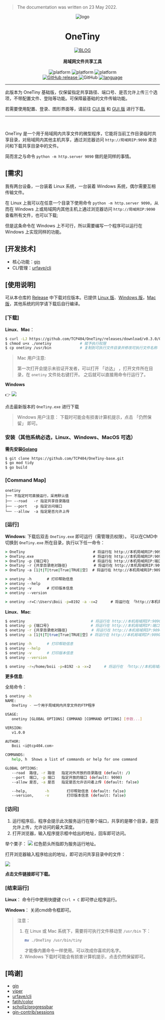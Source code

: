 > The documentation was written on 23 May 2022.

<p align="center">
    <img src="README/logo.svg" alt="logo">
</p>
<h1 align="center">OneTiny</h1>
<div align="center">
  <a href="https://www.boii.xyz">
    <img src="https://img.shields.io/badge/BLOG-Boii.xyz-1296DB.svg?style=for-the-badge" alt="BLOG">
  </a>
</div>
<br/>
<div align="center">
  <strong>局域网文件共享工具</strong>
</div>
<br/>

<div align="center">
    <!-- platform -->
    <!-- <img alt="platform" src="https://img.shields.io/badge/platform-Linux | Windows | Mac-c3c3c3.svg?style=flat-square"/> -->
    <img alt="platform" src="https://img.shields.io/badge/-Linux-333?style=flat-square&logo=Linux&logoColor=fff"/>
    <img alt="platform" src="https://img.shields.io/badge/-Windows-0078D6?style=flat-square&logo=Windows"/>
    <img alt="platform" src="https://img.shields.io/badge/-MacOS-e67e22?style=flat-square&logo=apple&logoColor=fff"/>
</div>
<div align="center" >
	<!--version-->
    <a href="" target="blank">
		<img alt="GitHub release" src="https://img.shields.io/github/release/TCP404/OneTiny.svg?style=flat-square&color=1296DB&sort=semver"/>
    </a>
	<!--license-->
    <img alt="GitHub" src="https://img.shields.io/github/license/TCP404/OneTiny.svg?style=flat-square">
    <!--language-->
    <a href="https://golang.org" target="blank">
    	<img alt="language" src="https://img.shields.io/github/go-mod/go-version/TCP404/OneTiny/master?color=00ADD8&label=Golang&logo=Go&logoColor=00ADD8&style=flat-square"/>
    </a>
</div>
<hr />

此版本为 OneTiny 基础版，仅保留指定共享路径、端口号、是否允许上传三个选项，不带配置文件、登陆等功能。可保障最基础的文件传输功能。

若需要使用配置、登录、图形界面等，请前往 [CUI 版](https://github.com/TCP404/OneTiny) 和 [GUI 版](https://github.com/TCP404/OneTiny-gui) 进行下载。

<hr />
<br />

OneTiny 是一个用于局域网内共享文件的微型程序，它能将当前工作目录临时共享目录，对局域网内其他主机共享，通过浏览器访问 `http://局域网IP:9090` 来访问和下载共享目录中的文件。

简而言之与命令 `python -m http.server 9090` 做的是同样的事情。

## [需求]

我有两台设备，一台装着 Linux 系统，一台装着 Windows 系统，偶尔需要互相传输文件。

在 Linux 上我可以在任意一个目录下使用命令 `python -m http.server 9090`，从而在 Windows 上或局域网内其他主机上通过浏览器访问 `http://局域网IP:9090` 查看所有文件，也可以下载;

但是这条命令在 Windows 上不可行，所以需要编写一个程序可以运行在 Windows 上实现同样的功能。

## [开发技术]
- 核心功能：[gin](https://gin-gonic.com/zh-cn/)
- CLI管理：[urfave/cli](https://github.com/urfave/cli/v2)

## [使用说明]
可从本仓库的 [Release](https://github.com/TCP404/OneTiny-base/releases/) 中下载对应版本。已提供 [Linux 版](https://github.com/TCP404/OneTiny-base/releases/download/v0.3.0/OneTiny)、[Windows 版](https://github.com/TCP404/OneTiny-base/releases/download/v0.3.0/OneTiny.exe)，[Mac 版](https://github.com/TCP404/OneTiny-base/releases/download/v0.3.0/OneTiny_mac)，其他系统的同学请下载后自行编译。

### [下载]
**Linux**、**Mac**：
```bash
$ curl -LJ https://github.com/TCP404/OneTiny/releases/download/v0.3.0/OneTiny -o onetiny
$ chmod u+x ./onetiny             # 赋予执行权限
$ cp onetiny /usr/bin             # 复制到可执行文件目录并修改可执行文件名称
```

> Mac 用户注意:
> 
> 第一次打开会提示未验证开发者，可以打开 「访达」 ，打开文件所在目录，在 `onetiny` 文件处右键打开。
> 之后就可以直接用命令行运行了。

**Windows**

:point_right: [![](https://img.shields.io/github/release/TCP404/OneTiny-base.svg?style=flat-square&color=1296DB&sort=semver)](https://github.com/TCP404/OneTiny/releases/latest)

点击最新版本的 `OneTiny.exe` 进行下载

> Windows 用户注意：
> 下载时可能会有损害计算机提示，点击 「仍然保留」 即可。




### 安装（其他系统必选，Linux、Windows、MacOS 可选）
**需先安装[Golang](https://golang.org)**
```bash
$ git clone https://github.com/TCP404/OneTiny-base.git
$ go mod tidy
$ go build
```

### [Command Map]
```
onetiny
├── 不指定时可直接运行，采用默认值
├── --road   -r 指定共享目录路径
├── --port   -p 指定访问端口
└── --allow  -a 指定是否允许上传
```

### [运行]
**Windows**: 
下载后双击 `OneTiny.exe` 即可运行（需管理员权限）。
可以在CMD中切换到 `OneTiny.exe` 所在目录，执行以下任一命令：
```cmd
> OneTiny                               # 将运行在 http://本机局域网IP:9090，共享目录为当前工作目录，禁止上传
> OneTiny.exe                           # 将运行在 http://本机局域网IP:9090，共享目录为当前工作目录，禁止上传
> OneTiny -p {端口号}                    # 将运行在 http://本机局域网IP:端口号，共享目录为当前工作目录，禁止上传
> OneTiny -r {共享目录绝对路径}            # 将运行在 http://本机局域网IP:9090，共享目录为指定目录，禁止上传
> OneTiny -a [1|t|T|true|True|TRUE|空]  # 将运行在 http://本机局域网IP:9090，共享目录为当前工作目录，允许上传

> onetiny -h       # 打印帮助信息
> onetiny --help
> onetiny -v       # 打印版本信息
> onetiny --version

> onetiny -r=C:\Users\Boii -p=8192 -a -x=2      # 将运行在 「http://本机局域网IP:8192」，共享目录为 「C:\Users\Boii」 ，允许上传，允许访问共享目录往下2层
```

**Linux**、**Mac**:
```bash
$ onetiny                              # 将运行在 http://本机局域网IP:9090，共享目录为当前工作目录，禁止上传
$ onetiny -p {端口号}                   # 将运行在 http://本机局域网IP:端口号，共享目录为当前工作目录，禁止上传
$ onetiny -r {共享目录绝对路径}           # 将运行在 http://本机局域网IP:9090，共享目录为指定工作目录，禁止上传
$ onetiny -a [1|t|T|true|True|TRUE|空] # 将运行在 http://本机局域网IP:9090，共享目录为当前工作目录，允许上传

$ onetiny -h       # 打印帮助信息
$ onetiny --help
$ onetiny -v       # 打印版本信息
$ onetiny --version

$ onetiny -r=/home/boii -p=8192 -a -x=2      # 将运行在 「http://本机局域网IP:8192」，共享目录为 「/home/boii」，允许上传，允许访问共享目录往下2层
```


**更多信息**:

全局命令：
```bash
$ onetiny -h
NAME:
   OneTiny - 一个用于局域网内共享文件的FTP程序

USAGE:
   onetiny [GLOBAL OPTIONS] COMMAND [COMMAND OPTIONS] [参数...]

VERSION:
   v1.0.0

AUTHOR:
   Boii <i@tcp404.com>

COMMANDS:
   help, h  Shows a list of commands or help for one command

GLOBAL OPTIONS:
   --road  路径, -r 路径   指定对外开放的目录路径 (default: /)
   --port  端口, -p 端口   指定开放的端口 (default: 9090)
   --allow 是否, -a 是否   指定是否允许访问者上传 (default: false)

   --help,        -h        打印帮助信息 (default: false)
   --version,     -v        打印版本信息 (default: false)
```

### [访问]
1. 运行程序后，程序会提示此次服务运行在哪个端口，共享的是哪个目录，是否允许上传，允许访问的最大深度。
2. 打开浏览器，输入程序提示框中给出的地址，回车即可访问。

举个栗子：
![](README/command.png)
红色箭头所指即为服务运行地址。

打开浏览器输入程序给出的地址，即可访问共享目录中的文件：

![](README/browser.png)

**点击文件链接即可下载。**

### [结束运行]
**Linux**：
命令行中使用快捷键 `Ctrl + C` 即可停止程序运行。

**Windows**：
关闭cmd命令框即可。

> 注意：
> 1. 在 Linux 或 Mac 系统下，需要将可执行文件移动至 `/usr/bin` 下：
>     ```bash
>     mv ./OneTiny /usr/bin/tiny
>     ```
>     才能像内置命令一样使用。可以改成你喜欢的名字。
> 2. Windows 下载时可能会有损害计算机提示，点击仍然保留即可。

## [鸣谢]
- [gin](https://gin-gonic.com/zh-cn/)
- [viper](https://github.com/spf13/viper)
- [urfave/cli](https://github.com/urfave/cli/v2)
- [fatih/color](https://github.com/fatih/color)
- [schollz/progressbar](https://github.com/schollz/progressbar/v3)
- [gin-contrib/sessions](https://github.com/gin-contrib/sessions)